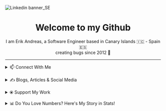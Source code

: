 ![Linkedin banner_SE](https://github.com/user-attachments/assets/a812e449-5ff5-40a9-abf4-5fd0d5b79c99)

<h1 align="center">Welcome to my Github</h1>
<p align="center">
 I am Erik Andreas, a Software Engineer based in Canary Islands 🇮🇨 - Spain 🇪🇸
 <br>
 creating bugs since 2012 🚀
</p>
 

---
<details>
  <summary>📫 Connect With Me</summary>
 <p align="left">
    <a href="https://www.linkedin.com/in/erik-andreas-backend-developer" target="_blank">
        <img src="https://img.shields.io/badge/LinkedIn-0077B5?style=for-the-badge&logo=linkedin&logoColor=white" alt="LinkedIn">
    </a>
    <a href="https://calendly.com/erikandreasdev/30min" target="_blank">
        <img src="https://img.shields.io/badge/Schedule%20Meeting-2088FF?style=for-the-badge&logo=googlemeet&logoColor=white" alt="Schedule Meeting">
    </a>
    <a href="mailto:erik.dvera+info@proton.me" target="_blank">
        <img src="https://img.shields.io/badge/Email-Me-D14836?style=for-the-badge&logo=gmail&logoColor=white" alt="Email">
    </a>
</p>
</details>
<br>
<details>
  <summary>✍️ Blogs, Articles & Social Media</summary>
 <p>Focused on mastering the writing habit in 2024 to pave the way for greater success in 2025. Follow my journey as I share practical insights, creative ideas, and inspiration for fellow writers and creators.</p>

<p align="left">
    <a href="https://substack.com/@erikandreas" target="_blank">
        <img src="https://img.shields.io/badge/Substack-FF6719?style=for-the-badge&logo=substack&logoColor=white" alt="Substack">
    </a>
    <a href="https://x.com/erikandreasdev" target="_blank">
        <img src="https://img.shields.io/badge/X-000000?style=for-the-badge&logo=x&logoColor=white" alt="X">
    </a>
</p>
</details>
<br>
<details>
  <summary>⦿ Support My Work</summary>
 <p>If you enjoy my content and want to support me, feel free to buy me a coffee (or help fund my projects) via PayPal!</p>
<p align="left">
    <a href="https://paypal.me/ebarretodevera?country.x=ES&locale.x=es_ES" target="_blank">
        <img src="https://img.shields.io/badge/PayPal-00457C?style=for-the-badge&logo=paypal&logoColor=white" alt="PayPal Me">
    </a>
</p>
</details>
<br>
<details>
  <summary>📊 Do You Love Numbers? Here's My Story in Stats!</summary>
 
  <!--START_SECTION:waka-->
![Profile Views](http://img.shields.io/badge/Profile%20Views-0-blue)

**🐱 My GitHub Data** 

> 📦 98.5 kB Used in GitHub's Storage 
 > 
> 💼 Opted to Hire
 > 
> 📜 15 Public Repositories 
 > 
> 🔑 11 Private Repositories 
 > 
**I'm an Early 🐤** 

```text
🌞 Morning                41 commits          █████████░░░░░░░░░░░░░░░░   34.45 % 
🌆 Daytime                32 commits          ███████░░░░░░░░░░░░░░░░░░   26.89 % 
🌃 Evening                45 commits          █████████░░░░░░░░░░░░░░░░   37.82 % 
🌙 Night                  1 commits           ░░░░░░░░░░░░░░░░░░░░░░░░░   00.84 % 
```
📅 **I'm Most Productive on Friday** 

```text
Monday                   28 commits          ██████░░░░░░░░░░░░░░░░░░░   23.53 % 
Tuesday                  9 commits           ██░░░░░░░░░░░░░░░░░░░░░░░   07.56 % 
Wednesday                22 commits          █████░░░░░░░░░░░░░░░░░░░░   18.49 % 
Thursday                 15 commits          ███░░░░░░░░░░░░░░░░░░░░░░   12.61 % 
Friday                   33 commits          ███████░░░░░░░░░░░░░░░░░░   27.73 % 
Saturday                 4 commits           █░░░░░░░░░░░░░░░░░░░░░░░░   03.36 % 
Sunday                   8 commits           ██░░░░░░░░░░░░░░░░░░░░░░░   06.72 % 
```


📊 **This Week I Spent My Time On** 

```text
🕑︎ Time Zone: Atlantic/Canary

💬 Programming Languages: 
No Activity Tracked This Week

🔥 Editors: 
No Activity Tracked This Week

🐱‍💻 Projects: 
No Activity Tracked This Week

💻 Operating System: 
No Activity Tracked This Week
```

**I Mostly Code in Java** 

```text
Java                     12 repos            ████████████░░░░░░░░░░░░░   50.00 % 
HTML                     9 repos             █████████░░░░░░░░░░░░░░░░   37.50 % 
Shell                    2 repos             ██░░░░░░░░░░░░░░░░░░░░░░░   08.33 % 
Python                   1 repo              █░░░░░░░░░░░░░░░░░░░░░░░░   04.17 % 
```



**Timeline**

![Lines of Code chart](https://raw.githubusercontent.com/erikandreasdev/erikandreasdev/main/assets/bar_graph.png)


 Last Updated on 09/02/2025 18:39:49 UTC
<!--END_SECTION:waka-->
</details>
